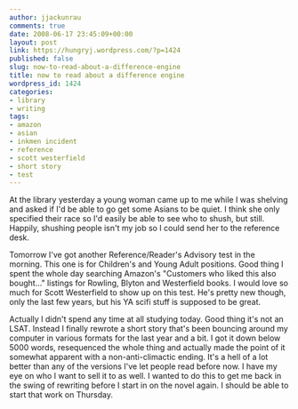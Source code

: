 ```yaml
---
author: jjackunrau
comments: true
date: 2008-06-17 23:45:09+00:00
layout: post
link: https://hungryj.wordpress.com/?p=1424
published: false
slug: now-to-read-about-a-difference-engine
title: now to read about a difference engine
wordpress_id: 1424
categories:
- library
- writing
tags:
- amazon
- asian
- inkmen incident
- reference
- scott westerfield
- short story
- test
---
```


At the library yesterday a young woman came up to me while I was shelving and asked if I'd be able to go get some Asians to be quiet. I think she only specified their race so I'd easily be able to see who to shush, but still. Happily, shushing people isn't my job so I could send her to the reference desk.

Tomorrow I've got another Reference/Reader's Advisory test in the morning. This one is for Children's and Young Adult positions. Good thing I spent the whole day searching Amazon's "Customers who liked this also bought..." listings for Rowling, Blyton and Westerfield books. I would love so much for Scott Westerfield to show up on this test. He's pretty new though, only the last few years, but his YA scifi stuff is supposed to be great.

Actually I didn't spend any time at all studying today. Good thing it's not an LSAT. Instead I finally rewrote a short story that's been bouncing around my computer in various formats for the last year and a bit. I got it down below 5000 words, resequenced the whole thing and actually made the point of it somewhat apparent with a non-anti-climactic ending. It's a hell of a lot better than any of the versions I've let people read before now. I have my eye on who I want to sell it to as well. I wanted to do this to get me back in the swing of rewriting before I start in on the novel again. I should be able to start that work on Thursday.
